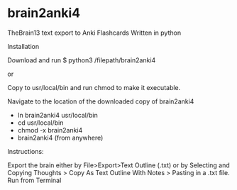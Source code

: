 # brain2anki4
TheBrain13 text export to Anki Flashcards
Written in python

Installation

Download and run
$ python3 /filepath/brain2anki4

or 

Copy to usr/local/bin and run chmod to make it executable. 

Navigate to the location of the downloaded copy of brain2anki4

* ln brain2anki4 usr/local/bin
* cd usr/local/bin
* chmod -x brain2anki4 
* brain2anki4  (from anywhere)

Instructions: 

Export the brain either by File>Export>Text Outline (.txt) or by Selecting and Copying Thoughts > Copy As Text Outline With Notes > Pasting in a .txt file. 
Run from Terminal 
